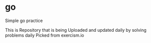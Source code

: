 # go
Simple go practice


This is Repository that is being Uploaded and updated daily by solving problems daily Picked from exercism.io
